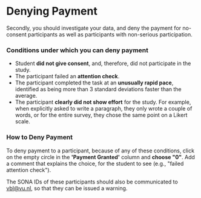
# Denying Payment

Secondly, you should investigate your data, and deny the payment for no-consent participants as well as participants with non-serious participation. 

### Conditions under which you can deny payment
- Student **did not give consent**, and, therefore, did not participate in the study.
- The participant failed an **attention check**.
- The participant completed the task at an **unusually rapid pace**, identified as being more than 3 standard deviations faster than the average.
- The participant **clearly did not show effort** for the study. For example, when explicitly asked to write a paragraph, they only wrote a couple of words, or for the entire survey, they chose the same point on a Likert scale.

### How to Deny Payment
To deny payment to a participant, because of any of these conditions, click on the empty circle in the **'Payment Granted'** column and **choose "0"**. Add a comment that explains the choice, for the student to see (e.g., "failed attention check"). 

The SONA IDs of these participants should also be communicated to [vbl@vu.nl](mailto:vbl@vu.nl), so that they can be issued a warning.
